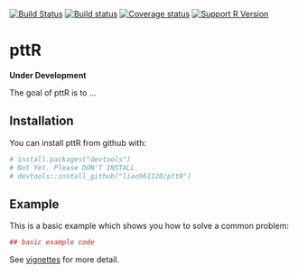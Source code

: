 
<!-- README.md is generated from README.Rmd. Please edit that file -->
[![Build Status](https://travis-ci.org/liao961120/pttR.svg?branch=master)](https://travis-ci.org/liao961120/pttR) [![Build status](https://ci.appveyor.com/api/projects/status/2254fc0lc46ufv86/branch/master?svg=true)](https://ci.appveyor.com/project/liao961120/pttr/branch/master) [![Coverage status](https://codecov.io/gh/liao961120/pttR/branch/master/graph/badge.svg)](https://codecov.io/github/liao961120/pttR?branch=master) [![Support R Version](https://img.shields.io/badge/R-≥%203.4.0-blue.svg)](https://cran.r-project.org/)

pttR
====

**Under Development**

The goal of pttR is to ...

Installation
------------

You can install pttR from github with:

``` r
# install.packages("devtools")
# Not Yet. Please DON'T INSTALL
# devtools::install_github("liao961120/pttR")
```

Example
-------

This is a basic example which shows you how to solve a common problem:

``` r
## basic example code
```

See [vignettes](https://liao961120.github.io/pttR/articles/) for more detail.
